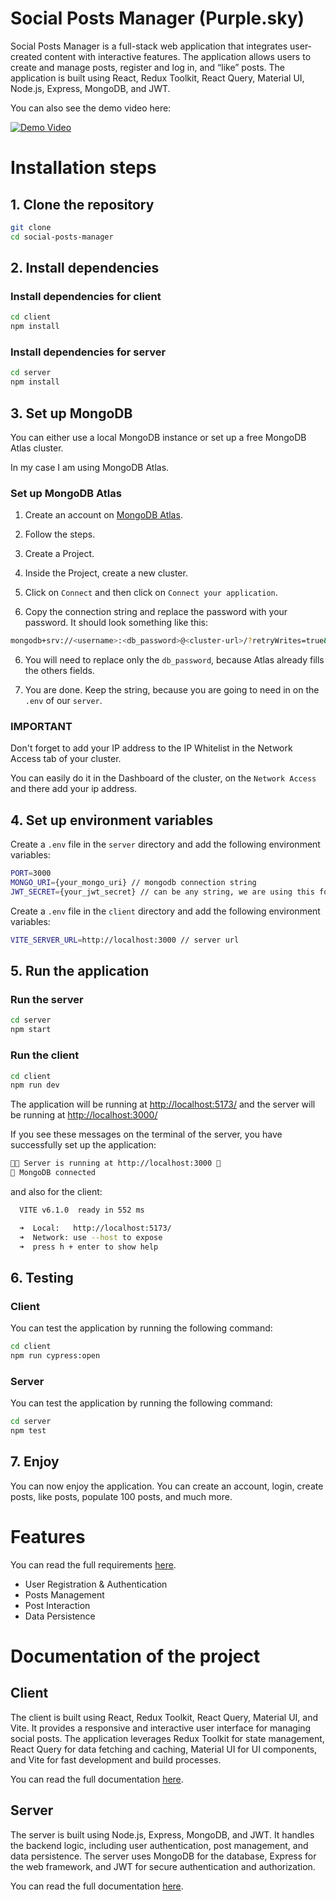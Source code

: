 # Social Posts Manager (Purple.sky)

Social Posts Manager is a full-stack web application that integrates user-created content with interactive features. The application allows users to create and manage posts, register and log in, and “like” posts. The application is built using React, Redux Toolkit, React Query, Material UI, Node.js, Express, MongoDB, and JWT.

You can also see the demo video here: 

[![Demo Video](https://img.youtube.com/vi/7lOhrXCp0hc/0.jpg)](https://www.youtube.com/watch?v=7lOhrXCp0hc)


# Installation steps 

## 1. Clone the repository

```bash
git clone 
cd social-posts-manager
```

## 2. Install dependencies

### Install dependencies for client

```bash
cd client
npm install
```

### Install dependencies for server

```bash
cd server
npm install
```
## 3. Set up MongoDB

You can either use a local MongoDB instance or set up a free MongoDB Atlas cluster.

In my case I am using MongoDB Atlas.

### Set up MongoDB Atlas

1. Create an account on [MongoDB Atlas](https://www.mongodb.com/cloud/atlas/register).

2. Follow the steps.

3. Create a Project.

3. Inside the Project, create a new cluster.

4. Click on `Connect` and then click on `Connect your application`.

5. Copy the connection string and replace the password with your password. It should look something like this:

```bash
mongodb+srv://<username>:<db_password>@<cluster-url>/?retryWrites=true&w=majority&appName=<cluster-name>
```

6. You will need to replace only the `db_password`, because Atlas already fills the others fields.

7. You are done. Keep the string, because you are going to need in on the `.env` of our `server`.

### IMPORTANT

Don't forget to add your IP address to the IP Whitelist in the Network Access tab of your cluster.

You can easily do it in the Dashboard of the cluster, on the `Network Access` and there add your ip address.


## 4. Set up environment variables

Create a `.env` file in the `server` directory and add the following environment variables:

```bash
PORT=3000
MONGO_URI={your_mongo_uri} // mongodb connection string
JWT_SECRET={your_jwt_secret} // can be any string, we are using this for jwt token generation
```

Create a `.env` file in the `client` directory and add the following environment variables:

```bash
VITE_SERVER_URL=http://localhost:3000 // server url
```

## 5. Run the application

### Run the server

```bash
cd server
npm start
```

### Run the client

```bash
cd client
npm run dev
```

The application will be running at [http://localhost:5173/](http://localhost:5173/) and the server will be running at [http://localhost:3000/](http://localhost:3000/)

If you see these messages on the terminal of the server, you have successfully set up the application:

```bash
🏃💨 Server is running at http://localhost:3000 👀
🍃 MongoDB connected
```

and also for the client:

```bash
  VITE v6.1.0  ready in 552 ms

  ➜  Local:   http://localhost:5173/
  ➜  Network: use --host to expose
  ➜  press h + enter to show help
```

## 6. Testing 


### Client

You can test the application by running the following command:

```bash
cd client
npm run cypress:open
```

### Server 

You can test the application by running the following command:
```bash
cd server
npm test
```

## 7. Enjoy

You can now enjoy the application. You can create an account, login, create posts, like posts, populate 100 posts, and much more.

# Features

You can read the full requirements [here](./docs/requirements.md).

- User Registration & Authentication
- Posts Management
- Post Interaction
- Data Persistence

# Documentation of the project

## Client

The client is built using React, Redux Toolkit, React Query, Material UI, and Vite. It provides a responsive and interactive user interface for managing social posts. The application leverages Redux Toolkit for state management, React Query for data fetching and caching, Material UI for UI components, and Vite for fast development and build processes.

You can read the full documentation [here](./docs/client.md).

## Server

The server is built using Node.js, Express, MongoDB, and JWT. It handles the backend logic, including user authentication, post management, and data persistence. The server uses MongoDB for the database, Express for the web framework, and JWT for secure authentication and authorization.

You can read the full documentation [here](./docs/server.md).
